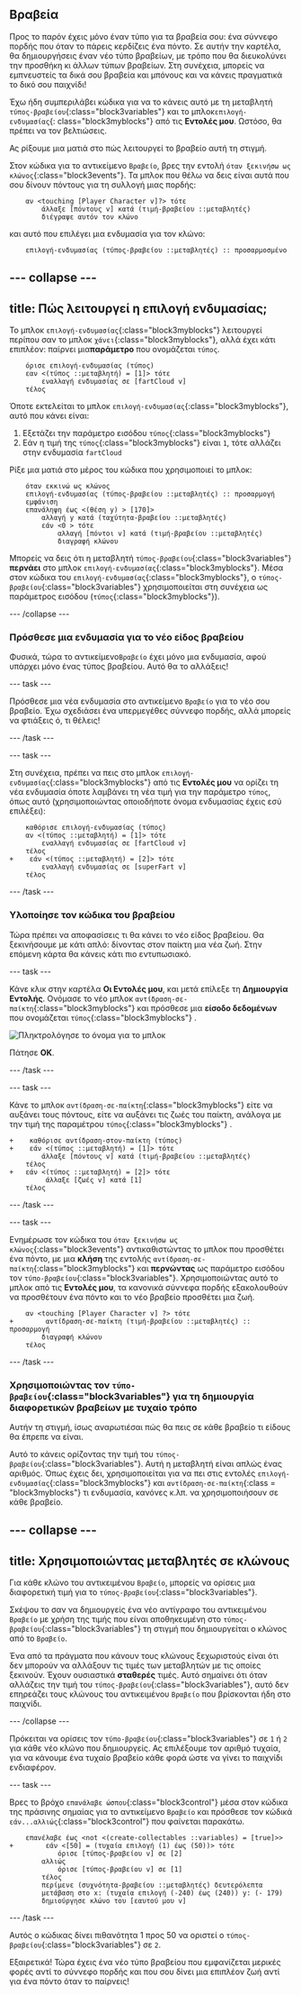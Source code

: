 ## Βραβεία

Προς το παρόν έχεις μόνο έναν τύπο για τα βραβεία σου: ένα σύννεφο πορδής που όταν το πάρεις κερδίζεις ένα πόντο. Σε αυτήν την καρτέλα, θα δημιουργήσεις έναν νέο τύπο βραβείων, με τρόπο που θα διευκολύνει την προσθήκη κι άλλων τύπων βραβείων. Στη συνέχεια, μπορείς να εμπνευστείς τα δικά σου βραβεία και μπόνους και να κάνεις πραγματικά το δικό σου παιχνίδι!

Έχω ήδη συμπεριλάβει κώδικα για να το κάνεις αυτό με τη μεταβλητή `τύπος-βραβείου`{:class="block3variables"} και το μπλοκ`επιλογή-ενδυμασίας`{: class="block3myblocks"} από τις **Εντολές μου**. Ωστόσο, θα πρέπει να τον βελτιώσεις.

Ας ρίξουμε μια ματιά στο πώς λειτουργεί το βραβείο αυτή τη στιγμή.

Στον κώδικα για το αντικείμενο `Βραβείο`, βρες την εντολή `όταν ξεκινήσω ως κλώνος`{:class="block3events"}. Τα μπλοκ που θέλω να δεις είναι αυτά που σου δίνουν πόντους για τη συλλογή μιας πορδής:

```blocks3
    αν <touching [Player Character v]?> τότε
        άλλαξε [πόντους v] κατά (τιμή-βραβείου ::μεταβλητές)
        διέγραψε αυτόν τον κλώνο
```

και αυτό που επιλέγει μια ενδυμασία για τον κλώνο:

```blocks3
    επιλογή-ενδυμασίας (τύπος-βραβείου ::μεταβλητές) :: προσαρμοσμένο
```

--- collapse ---
---
title: Πώς λειτουργεί η επιλογή ενδυμασίας;
---

Το μπλοκ `επιλογή-ενδυμασίας`{:class="block3myblocks"} λειτουργεί περίπου σαν το μπλοκ `χάνει`{:class="block3myblocks"}, αλλά έχει κάτι επιπλέον: παίρνει μια**παράμετρο** που ονομάζεται `τύπος`.

```blocks3
    όρισε επιλογή-ενδυμασίας (τύπος)
    εαν <(τύπος ::μεταβλητή) = [1]> τότε
        εναλλαγή ενδυμασίας σε [fartCloud v]
    τέλος
```

Όποτε εκτελείται το μπλοκ `επιλογή-ενδυμασίας`{:class="block3myblocks"}, αυτό που κάνει είναι:

 1. Εξετάζει την παράμετρο εισόδου `τύπος`{:class="block3myblocks"}
 1. Εάν η τιμή της `τύπος`{:class="block3myblocks"} είναι `1`, τότε αλλάζει στην ενδυμασία `fartCloud`

Ρίξε μια ματιά στο μέρος του κώδικα που χρησιμοποιεί το μπλοκ:

```blocks3
    όταν εκκινώ ως κλώνος
    επιλογή-ενδυμασίας (τύπος-βραβείου ::μεταβλητές) :: προσαρμογή
    εμφάνιση
    επανάληψη έως <(θέση y) > [170]>
        αλλαγή y κατά (ταχύτητα-βραβείου ::μεταβλητές)
        εάν <0 > τότε
            αλλαγή [πόντοι v] κατά (τιμή-βραβείου ::μεταβλητές)
            διαγραφή κλώνου
```

Μπορείς να δεις ότι η μεταβλητή `τύπος-βραβείου`{:class="block3variables"} **περνάει** στο μπλοκ `επιλογή-ενδυμασίας`{:class="block3myblocks"}. Μέσα στον κώδικα του `επιλογή-ενδυμασίας`{:class="block3myblocks"}, ο `τύπος-βραβείου`{:class="block3variables"} χρησιμοποιείται στη συνέχεια ως παράμετρος εισόδου (`τύπος`{:class="block3myblocks"}).

--- /collapse ---

### Πρόσθεσε μια ενδυμασία για το νέο είδος βραβείου

Φυσικά, τώρα το αντικείμενο`Βραβείο` έχει μόνο μια ενδυμασία, αφού υπάρχει μόνο ένας τύπος βραβείου. Αυτό θα το αλλάξεις!

--- task ---

Πρόσθεσε μια νέα ενδυμασία στο αντικείμενο `Βραβείο` για το νέο σου βραβείο. Έχω σχεδιάσει ένα υπερμεγέθες σύννεφο πορδής, αλλά μπορείς να φτιάξεις ό, τι θέλεις!

--- /task ---

--- task ---

Στη συνέχεια, πρέπει να πεις στο μπλοκ `επιλογή-ενδυμασίας`{:class="block3myblocks"} από τις **Εντολές μου** να ορίζει τη νέα ενδυμασία όποτε λαμβάνει τη νέα τιμή για την παράμετρο `τύπος`, όπως αυτό \(χρησιμοποιώντας οποιοδήποτε όνομα ενδυμασίας έχεις εσύ επιλέξει\):

```blocks3
    καθόρισε επιλογή-ενδυμασίας (τύπος)
    αν <(τύπος ::μεταβλητή) = [1]> τότε
        εναλλαγή ενδυμασίας σε [fartCloud v]
    τέλος
+    εάν <(τύπος ::μεταβλητή) = [2]> τότε
        εναλλαγή ενδυμασίας σε [superFart v]
    τέλος
```

--- /task ---

### Υλοποίησε τον κώδικα του βραβείου

Τώρα πρέπει να αποφασίσεις τι θα κάνει το νέο είδος βραβείου. Θα ξεκινήσουμε με κάτι απλό: δίνοντας στον παίκτη μια νέα ζωή. Στην επόμενη κάρτα θα κάνεις κάτι πιο εντυπωσιακό.

--- task ---

Κάνε κλικ στην καρτέλα **Οι Εντολές μου**, και μετά επίλεξε τη **Δημιουργία Εντολής**. Ονόμασε το νέο μπλοκ `αντίδραση-σε-παίκτη`{:class="block3myblocks"} και πρόσθεσε μια **είσοδο δεδομένων** που ονομάζεται `τύπος`{:class="block3myblocks"} .

![Πληκτρολόγησε το όνομα για το μπλοκ](images/powerupMakeName.png)

Πάτησε **ΟΚ**.

--- /task ---

--- task ---

Κάνε το μπλοκ `αντίδραση-σε-παίκτη`{:class="block3myblocks"} είτε να αυξάνει τους πόντους, είτε να αυξάνει τις ζωές του παίκτη, ανάλογα με την τιμή της παραμέτρου `τύπος`{:class="block3myblocks"} .

```blocks3
+    καθόρισε αντίδραση-στον-παίκτη (τύπος)
+    εάν <(τύπος ::μεταβλητή) = [1]> τότε
        άλλαξε [πόντους v] κατά (τιμή-βραβείου ::μεταβλητές)
    τέλος
+   εάν <(τύπος ::μεταβλητή) = [2]> τότε
         άλλαξε [ζωές v] κατά [1]
    τέλος
```

--- /task ---

--- task ---

Ενημέρωσε τον κώδικα του `όταν ξεκινήσω ως κλώνος`{:class="block3events"} αντικαθιστώντας το μπλοκ που προσθέτει ένα πόντο, με μια **κλήση** της εντολής `αντίδραση-σε-παίκτη`{:class="block3myblocks"} και **περνώντας** ως παράμετρο εισόδου τον `τύπο-βραβείου`{:class="block3variables"}. Χρησιμοποιώντας αυτό το μπλοκ από τις **Εντολές μου**, τα κανονικά σύννεφα πορδής εξακολουθούν να προσθέτουν ένα πόντο και το νέο βραβείο προσθέτει μια ζωή.

```blocks3
    αν <touching [Player Character v] ?> τότε
+        αντίδραση-σε-παίκτη (τιμή-βραβείου ::μεταβλητές) :: προσαρμογή
        διαγραφή κλώνου
    τέλος
```

--- /task ---

### Χρησιμοποιώντας τον `τύπο-βραβείου`{:class="block3variables"} για τη δημιουργία διαφορετικών βραβείων με τυχαίο τρόπο

Αυτήν τη στιγμή, ίσως αναρωτιέσαι πώς θα πεις σε κάθε βραβείο τι είδους θα έπρεπε να είναι.

Αυτό το κάνεις ορίζοντας την τιμή του `τύπος-βραβείου`{:class="block3variables"}. Αυτή η μεταβλητή είναι απλώς ένας αριθμός. Όπως έχεις δει, χρησιμοποιείται για να πει στις εντολές `επιλογή-ενδυμασίας`{:class="block3myblocks"} και `αντίδραση-σε-παίκτη`{:class = "block3myblocks"} τι ενδυμασία, κανόνες κ.λπ. να χρησιμοποιήσουν σε κάθε βραβείο.

--- collapse ---
---
title: Χρησιμοποιώντας μεταβλητές σε κλώνους
---

Για κάθε κλώνο του αντικειμένου `Βραβείο`, μπορείς να ορίσεις μια διαφορετική τιμή για το `τύπος-βραβείου`{:class="block3variables"}.

Σκέψου το σαν να δημιουργείς ένα νέο αντίγραφο του αντικειμένου `Βραβείο` με χρήση της τιμής που είναι αποθηκευμένη στο `τύπος-βραβείου`{:class="block3variables"} τη στιγμή που δημιουργείται ο κλώνος από το `Βραβείο`.

Ένα από τα πράγματα που κάνουν τους κλώνους ξεχωριστούς είναι ότι δεν μπορούν να αλλάξουν τις τιμές των μεταβλητών με τις οποίες ξεκινούν. Έχουν ουσιαστικά **σταθερές** τιμές. Αυτό σημαίνει ότι όταν αλλάζεις την τιμή του `τύπος-βραβείου`{:class="block3variables"}, αυτό δεν επηρεάζει τους κλώνους του αντικειμένου `Βραβείο` που βρίσκονται ήδη στο παιχνίδι.

--- /collapse ---

Πρόκειται να ορίσεις τον `τύπο-βραβείου`{:class="block3variables"} σε `1` ή `2` για κάθε νέο κλώνο που δημιουργείς. Ας επιλέξουμε τον αριθμό τυχαία, για να κάνουμε ένα τυχαίο βραβείο κάθε φορά ώστε να γίνει το παιχνίδι ενδιαφέρον.

--- task ---

Βρες το βρόχο `επανάλαβε ώσπου`{:class="block3control"} μέσα στον κώδικα της πράσινης σημαίας για το αντικείμενο `Βραβείο` και πρόσθεσε τον κώδικά `εάν...αλλιώς`{:class="block3control"} που φαίνεται παρακάτω.

```blocks3
    επανέλαβε έως <not <(create-collectables ::variables) = [true]>>
+        εάν <[50] = (τυχαία επιλογή (1) έως (50))> τότε
            όρισε [τύπος-βραβείου v] σε [2]
        αλλιώς
            όρισε [τύπος-βραβείου v] σε [1]
        τέλος
        περίμενε (συχνότητα-βραβείου ::μεταβλητές) δευτερόλεπτα
        μετάβαση στο x: (τυχαία επιλογή (-240) έως (240)) y: (- 179)
        δημιούργησε κλώνο του [εαυτού μου v]
```

--- /task ---

Αυτός ο κώδικας δίνει πιθανότητα 1 προς 50 να οριστεί ο `τύπος-βραβείου`{:class="block3variables"} σε `2`.

Εξαιρετικά! Τώρα έχεις ένα νέο τύπο βραβείου που εμφανίζεται μερικές φορές αντί το σύννεφο πορδής και που σου δίνει μια επιπλέον ζωή αντί για ένα πόντο όταν το παίρνεις!
